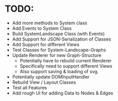 # TODO:

-   Add more methods to System class
-   Add Events to System Class
-   Build SystemLandscape Class (with Events)
-   Add Support for JSON-Serialization of Classes
-   Add Support for different Views
-   Test Classes for System-Landscape-Graphs
-   Update Renderer for new Graph-Structure
    -   Potentially have to rebuild current Renderer
    -   Specifically need to support different Views
    -   Also support saving & loading of svg.
-   Potentially update DOMInputHandler
-   Rebuild View / Layout Classes
-   Test all Features
-   Add rough UI for adding Data to Nodes & Edges
